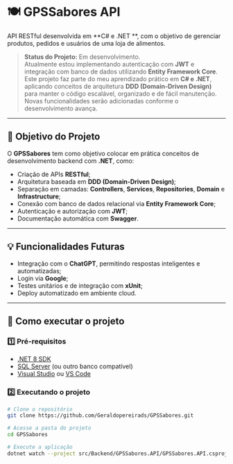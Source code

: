 # 🍽️ GPSSabores API

API RESTful desenvolvida em **C# e .NET **, com o objetivo de gerenciar produtos, pedidos e usuários de uma loja de alimentos.

>  **Status do Projeto:** Em desenvolvimento.  
> Atualmente estou implementando autenticação com **JWT** e integração com banco de dados utilizando **Entity Framework Core**.  
> Este projeto faz parte do meu aprendizado prático em **C# e .NET**, aplicando conceitos de arquitetura **DDD (Domain-Driven Design)** para manter o código escalável, organizado e de fácil manutenção.  
> Novas funcionalidades serão adicionadas conforme o desenvolvimento avança.

---

## 🧠 Objetivo do Projeto

O **GPSSabores** tem como objetivo colocar em prática conceitos de desenvolvimento backend com **.NET**, como:

- Criação de APIs **RESTful**;
- Arquitetura baseada em **DDD (Domain-Driven Design)**;
- Separação em camadas: **Controllers**, **Services**, **Repositories**, **Domain** e **Infrastructure**;
- Conexão com banco de dados relacional via **Entity Framework Core**;
- Autenticação e autorização com **JWT**;
- Documentação automática com **Swagger**.

---

## 💡 Funcionalidades Futuras

- Integração com o **ChatGPT**, permitindo respostas inteligentes e automatizadas;
- Login via **Google**;
- Testes unitários e de integração com **xUnit**;
- Deploy automatizado em ambiente cloud.

---

## 🚀 Como executar o projeto

### 1️⃣ Pré-requisitos
- [.NET 8 SDK](https://dotnet.microsoft.com/pt-br/download)
- [SQL Server](https://www.microsoft.com/pt-br/sql-server/sql-server-downloads) (ou outro banco compatível)
- [Visual Studio](https://visualstudio.microsoft.com/pt-br/) ou [VS Code](https://code.visualstudio.com/)

### 2️⃣ Executando o projeto
```bash
# Clone o repositório
git clone https://github.com/Geraldopereirads/GPSSabores.git

# Acesse a pasta do projeto
cd GPSSabores

# Execute a aplicação
dotnet watch --project src/Backend/GPSSabores.API/GPSSabores.API.csproj run --launch-profile "https"
